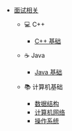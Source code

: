 - [面试相关](interview/)

  - 💻 C++

    - [C++ 基础](interview/cpp.md "C++ 基础 - 面试相关")

  - ☕ Java

    - [Java 基础](interview/java.md "Java 基础 - 面试相关")

  - 📚 计算机基础

    - [数据结构](interview/data-structure.md "数据结构 - 面试相关")
    - [计算机网络](interview/computer-network.md "计算机网络 - 面试相关")
    - [操作系统](interview/os.md "计算机网络 - 面试相关")